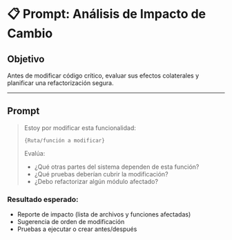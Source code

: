 # 📋 Prompt: Análisis de Impacto de Cambio

## Objetivo
Antes de modificar código crítico, evaluar sus efectos colaterales y planificar una refactorización segura.

---

## Prompt
> Estoy por modificar esta funcionalidad:
> ```
> {Ruta/función a modificar}
> ```
> Evalúa:
> - ¿Qué otras partes del sistema dependen de esta función?
> - ¿Qué pruebas deberían cubrir la modificación?
> - ¿Debo refactorizar algún módulo afectado?

### Resultado esperado:
- Reporte de impacto (lista de archivos y funciones afectadas)
- Sugerencia de orden de modificación
- Pruebas a ejecutar o crear antes/después
